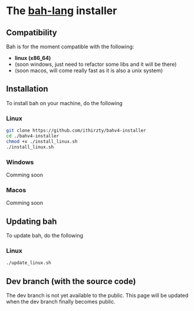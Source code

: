 # The [bah-lang](https://bah-lang.xyz) installer

## Compatibility

Bah is for the moment compatible with the following:
- **linux (x86_64)**
- (soon windows, just need to refactor some libs and it will be there)
- (soon macos, will come really fast as it is also a unix system)

## Installation
To install bah on your machine, do the following

### Linux

```sh
git clone https://github.com/ithirzty/bahv4-installer
cd ./bahv4-installer
chmod +x ./install_linux.sh
./install_linux.sh
```

### Windows
Comming soon

### Macos
Comming soon

## Updating bah
To update bah, do the following

### Linux
```sh
./update_linux.sh
```

## Dev branch (with the source code)
The dev branch is not yet available to the public.
This page will be updated when the dev branch finally becomes public.
